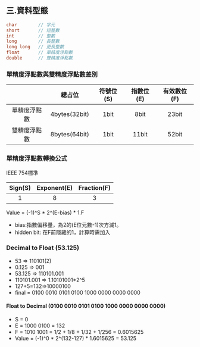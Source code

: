 三.資料型態
---
```c++
char        // 字元
short       // 短整數
int         // 整數
long        // 長整數
long long   // 更長整數
float       // 單精度浮點數
double      // 雙精度浮點數
```

### 單精度浮點數與雙精度浮點數差別

|        |      總占位      | 符號位(S) | 指數位(E) | 有效數位(F) |
|:------:|:-------------:|:------:|:------:|:-------:|
| 單精度浮點數 | 4bytes(32bit) |  1bit  |  8bit  |  23bit  |
| 雙精度浮點數 | 8bytes(64bit) |  1bit  | 11bit  |  52bit  |

  
### 單精度浮點數轉換公式

IEEE 754標準  

| Sign(S) | Exponent(E) | Fraction(F)|
| :--: |:-----------:|:--:|
|1|      8      |3|


Value = (-1)^S * 2^(E-bias) * 1.F
- bias:指數偏移量，為2的(E位元數-1)次方減1。
- hidden bit: 在F前隱藏的1，計算時需加入

  
### Decimal to Float (53.125)
- 53 => 110101(2)
- 0.125 => 001
- 53.125 => 110101.001
- 110101.001 => 1.10101001*2^5
- 127+5=132=>10000100
- final = 0100 0010 0101 0100 1000 0000 0000 0000


#### Float to Decimal (0100 0010 0101 0100 1000 0000 0000 0000)
- S = 0
- E = 1000 0100 = 132
- F = 1010 1001 = 1/2 + 1/8 + 1/32 + 1/256 = 0.6015625
- Value = (-1)^0 * 2^(132-127) * 1.6015625 = 53.125